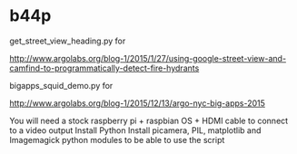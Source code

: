 # b44p
get_street_view_heading.py for 

http://www.argolabs.org/blog-1/2015/1/27/using-google-street-view-and-camfind-to-programmatically-detect-fire-hydrants

bigapps_squid_demo.py for 

http://www.argolabs.org/blog-1/2015/12/13/argo-nyc-big-apps-2015

You will need a stock raspberry pi + raspbian OS + HDMI cable to connect to a video output
Install Python
Install picamera, PIL, matplotlib and Imagemagick python modules to be able to use the script
